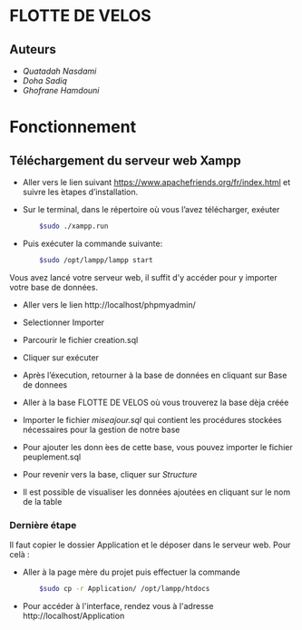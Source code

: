 # FLOTTE DE VELOS

## Auteurs 

- <em>Quatadah Nasdami</em> <br>
- <em>Doha Sadiq</em><br>
- <em>Ghofrane Hamdouni</em>

# Fonctionnement
## Téléchargement du serveur web Xampp

- Aller vers le lien suivant https://www.apachefriends.org/fr/index.html et suivre les  ́etapes
d’installation.

- Sur le terminal, dans le répertoire où vous l’avez télécharger, exéuter 
    ```bash
        $sudo ./xampp.run
    ```
- Puis exécuter la commande suivante: 
    ```bash
        $sudo /opt/lampp/lampp start
    ```

Vous avez lancé votre serveur web, il suffit d'y accéder pour y importer votre base de données.


- Aller vers le lien http://localhost/phpmyadmin/


- Selectionner Importer
- Parcourir le fichier creation.sql
- Cliquer sur exécuter
- Après l’éxecution, retourner à la base de données en cliquant sur Base de donnees

- Aller à la base FLOTTE DE VELOS où vous trouverez la base dèja créée
- Importer le fichier <em>miseajour.sql</em> qui contient les procédures stockées nécessaires pour la gestion de notre base
- Pour ajouter les donn ́ees de cette base, vous pouvez importer le fichier peuplement.sql
- Pour revenir vers la base, cliquer sur <em>Structure</em>
- Il est possible de visualiser les données ajoutées en cliquant sur le nom de la table

### Dernière étape
Il faut copier le dossier Application et le déposer dans le serveur web. Pour celà :
- Aller à la page mère du projet puis effectuer la commande 

    ```bash
        $sudo cp -r Application/ /opt/lampp/htdocs
    ```

- Pour accéder à l'interface, rendez vous à l'adresse http://localhost/Application
